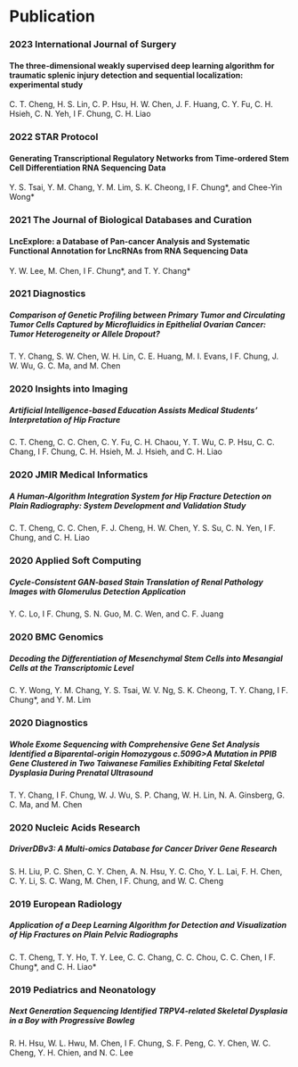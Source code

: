 # Publication

### 2023    International Journal of Surgery
#### The three-dimensional weakly supervised deep learning algorithm for traumatic splenic injury detection and sequential localization: experimental study
C. T. Cheng, H. S. Lin, C. P. Hsu, H. W. Chen, J. F. Huang, C. Y. Fu, C. H. Hsieh, C. N. Yeh, I F. Chung, C. H. Liao


### 2022    STAR Protocol
#### Generating Transcriptional Regulatory Networks from Time-ordered Stem Cell Differentiation RNA Sequencing Data
Y. S. Tsai, Y. M. Chang, Y. M. Lim, S. K. Cheong, I F. Chung*, and Chee-Yin Wong*


### 2021  The Journal of Biological Databases and Curation
#### LncExplore: a Database of Pan-cancer Analysis and Systematic Functional Annotation for LncRNAs from RNA Sequencing Data
Y. W. Lee, M. Chen, I F. Chung*, and T. Y. Chang*


### 2021    Diagnostics
##### Comparison of Genetic Profiling between Primary Tumor and Circulating Tumor Cells Captured by Microfluidics in Epithelial Ovarian Cancer: Tumor Heterogeneity or Allele Dropout?
T. Y. Chang, S. W. Chen, W. H. Lin, C. E. Huang, M. I. Evans, I F. Chung, J. W. Wu, G. C. Ma, and M. Chen


### 2020  Insights into Imaging
##### Artificial Intelligence-based Education Assists Medical Students’ Interpretation of Hip Fracture
C. T. Cheng, C. C. Chen, C. Y. Fu, C. H. Chaou, Y. T. Wu, C. P. Hsu, C. C. Chang, I F. Chung, C. H. Hsieh, M. J. Hsieh, and C. H. Liao


### 2020 JMIR Medical Informatics
##### A Human-Algorithm Integration System for Hip Fracture Detection on Plain Radiography: System Development and Validation Study
C. T. Cheng, C. C. Chen, F. J. Cheng, H. W. Chen, Y. S. Su, C. N. Yen, I F. Chung, and C. H. Liao

### 2020 Applied Soft Computing
##### Cycle-Consistent GAN-based Stain Translation of Renal Pathology Images with Glomerulus Detection Application
Y. C. Lo, I F. Chung, S. N. Guo, M. C. Wen, and C. F. Juang

### 2020 BMC Genomics
##### Decoding the Differentiation of Mesenchymal Stem Cells into Mesangial Cells at the Transcriptomic Level
C. Y. Wong, Y. M. Chang, Y. S. Tsai, W. V. Ng, S. K. Cheong, T. Y. Chang, I F. Chung*, and Y. M. Lim

### 2020 Diagnostics
##### Whole Exome Sequencing with Comprehensive Gene Set Analysis Identified a Biparental-origin Homozygous c.509G>A Mutation in PPIB Gene Clustered in Two Taiwanese Families Exhibiting Fetal Skeletal Dysplasia During Prenatal Ultrasound
T. Y. Chang, I F. Chung, W. J. Wu, S. P. Chang, W. H. Lin, N. A. Ginsberg, G. C. Ma, and M. Chen

### 2020 Nucleic Acids Research
##### DriverDBv3: A Multi-omics Database for Cancer Driver Gene Research
S. H. Liu, P. C. Shen, C. Y. Chen, A. N. Hsu, Y. C. Cho, Y. L. Lai, F. H. Chen, C. Y. Li, S. C. Wang, M. Chen, I F. Chung, and W. C. Cheng

### 2019 European Radiology
##### Application of a Deep Learning Algorithm for Detection and Visualization of Hip Fractures on Plain Pelvic Radiographs
C. T. Cheng, T. Y. Ho, T. Y. Lee, C. C. Chang, C. C. Chou, C. C. Chen, I F. Chung*, and C. H. Liao*

### 2019 Pediatrics and Neonatology
##### Next Generation Sequencing Identified TRPV4-related Skeletal Dysplasia in a Boy with Progressive Bowleg
R. H. Hsu, W. L. Hwu, M. Chen, I F. Chung, S. F. Peng, C. Y. Chen, W. C. Cheng, Y. H. Chien, and N. C. Lee









